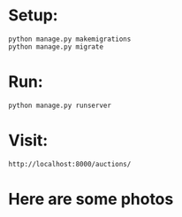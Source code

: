 # Setup: 
```shell
python manage.py makemigrations
python manage.py migrate
```

# Run:
```shell
python manage.py runserver
```

# Visit:
```shell
http://localhost:8000/auctions/
```

# Here are some photos

